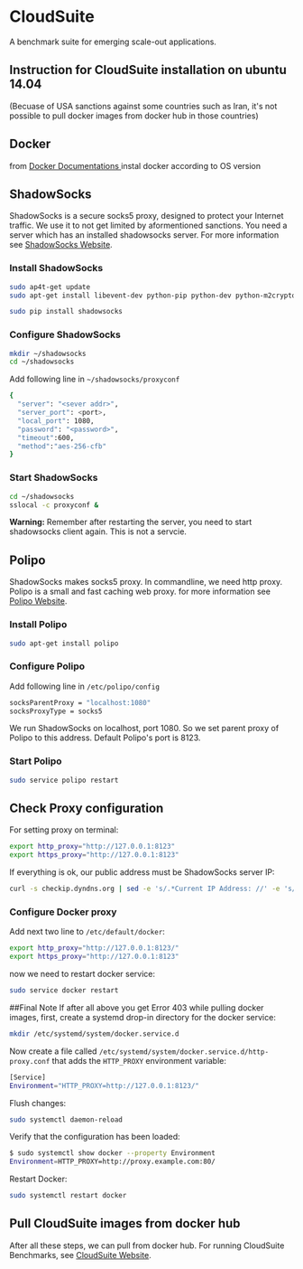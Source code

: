 # CloudSuite
A benchmark suite for emerging scale-out applications.

## Instruction for CloudSuite installation on ubuntu 14.04
(Becuase of USA sanctions against some countries such as Iran, it's not possible to pull docker images from docker hub in those countries)

## Docker
from <a href="https://docs.docker.com/engine/installation/linux/ubuntulinux/"> Docker Documentations </a> instal docker according to OS version

## ShadowSocks
ShadowSocks is a secure socks5 proxy, designed to protect your Internet traffic. We use it to not get limited by aformentioned sanctions. You need a server which has an installed shadowsocks server. For more information see <a href="https://shadowsocks.org/en/index.html">ShadowSocks Website</a>.

### Install ShadowSocks
```bash
sudo ap4t-get update
sudo apt-get install libevent-dev python-pip python-dev python-m2crypto

sudo pip install shadowsocks
```

### Configure ShadowSocks
```bash
mkdir ~/shadowsocks
cd ~/shadowsocks
```

Add following line in `~/shadowsocks/proxyconf`
```bash
{
  "server": "<sever addr>",
  "server_port": <port>,
  "local_port": 1080,
  "password": "<password>",
  "timeout":600,
  "method":"aes-256-cfb"
}
```

### Start ShadowSocks

```bash
cd ~/shadowsocks
sslocal -c proxyconf &
```
<strong>Warning:</strong> Remember after restarting the server, you need to start shadowsocks client again. This is not a servcie.


## Polipo

ShadowSocks makes socks5 proxy. In commandline, we need http proxy. Polipo is a small and fast caching web proxy. for more information see <a href="https://www.irif.univ-paris-diderot.fr/~jch/software/polipo/">Polipo Website</a>.

### Install Polipo
```bash
sudo apt-get install polipo
```

### Configure Polipo
Add following line in `/etc/polipo/config`
```bash
socksParentProxy = "localhost:1080"
socksProxyType = socks5
```
We run ShadowSocks on localhost, port 1080. So we set parent proxy of Polipo to this address. Default Polipo's port is 8123.

### Start Polipo
```bash
sudo service polipo restart
```

## Check Proxy configuration
For setting proxy on terminal:
```bash
export http_proxy="http://127.0.0.1:8123"
export https_proxy="http://127.0.0.1:8123"
```

If everything is ok, our public address must be ShadowSocks server IP:

```bash
curl -s checkip.dyndns.org | sed -e 's/.*Current IP Address: //' -e 's/<.*$//'
```

### Configure Docker proxy
Add next two line to `/etc/default/docker`:

```bash
export http_proxy="http://127.0.0.1:8123/"
export https_proxy="http://127.0.0.1:8123"
```

now we need to restart docker service:

```bash
sudo service docker restart
```
##Final Note
If after all above you get Error 403 while pulling docker images, first, create a systemd drop-in directory for the docker service:

```bash
mkdir /etc/systemd/system/docker.service.d
```

Now create a file called `/etc/systemd/system/docker.service.d/http-proxy.conf` that adds the `HTTP_PROXY` environment variable:

```bash
[Service]
Environment="HTTP_PROXY=http://127.0.0.1:8123/"
```

Flush changes:

```bash
sudo systemctl daemon-reload
```

Verify that the configuration has been loaded:

```bash
$ sudo systemctl show docker --property Environment
Environment=HTTP_PROXY=http://proxy.example.com:80/
```

Restart Docker:

```bash
sudo systemctl restart docker
```
## Pull CloudSuite images from docker hub

After all these steps, we can pull from docker hub. For running CloudSuite Benchmarks, see <a href="http://cloudsuite.ch/">CloudSuite Website</a>.


